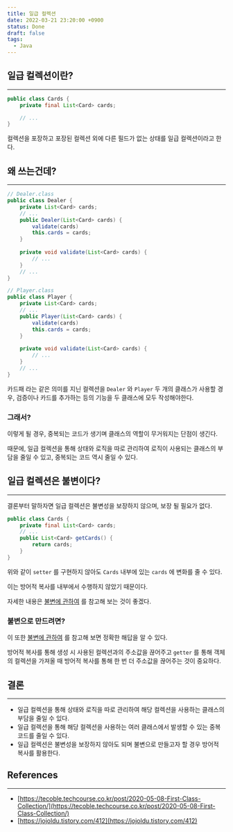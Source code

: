 ```yaml
---
title: 일급 컬렉션
date: 2022-03-21 23:20:00 +0900
status: Done
draft: false
tags:
  - Java
---
```

## 일급 컬렉션이란?
---
```java
public class Cards {
    private final List<Card> cards;

    // ...
}
```

컬렉션을 포장하고 포장된 컬렉션 외에 다른 필드가 없는 상태를 일급 컬렉션이라고 한다.

## 왜 쓰는건데?
---
```java
// Dealer.class
public class Dealer {
    private List<Card> cards;
    // ...
    public Dealer(List<Card> cards) {
        validate(cards)
        this.cards = cards;
    }
    
    private void validate(List<Card> cards) {
    	// ...
    }
    // ...
}

// Player.class
public class Player {
    private List<Card> cards;
    // ...
    public Player(List<Card> cards) {
        validate(cards)
        this.cards = cards;
    }
    
    private void validate(List<Card> cards) {
    	// ...
    }
    // ...
}
```

카드패 라는 같은 의미를 지닌 컬렉션을 `Dealer` 와 `Player` 두 개의 클래스가 사용할 경우, 검증이나 카드를 추가하는 등의 기능을 두 클래스에 모두 작성해야한다.

### 그래서?

이렇게 될 경우, 중복되는 코드가 생기며 클래스의 역할이 무거워지는 단점이 생긴다.

때문에, 일급 컬렉션을 통해 상태와 로직을 따로 관리하여 로직이 사용되는 클래스의 부담을 줄일 수 있고, 중복되는 코드 역시 줄일 수 있다.

## 일급 컬렉션은 불변이다?
---
결론부터 말하자면 일급 컬렉션은 불변성을 보장하지 않으며, 보장 될 필요가 없다.

```java
public class Cards {
    private final List<Card> cards;
    // ...
    public List<Card> getCards() {
        return cards;
    }
}
```

위와 같이 `setter` 를 구현하지 않아도 `Cards` 내부에 있는 `cards` 에 변화를 줄 수 있다.

이는 방어적 복사를 내부에서 수행하지 않았기 때문이다.

자세한 내용은 [불변에 관하여](https://meatsby.github.io/posts/immutability/) 를 참고해 보는 것이 좋겠다.

### 불변으로 만드려면?

이 또한 [불변에 관하여](https://meatsby.github.io/posts/immutability/) 를 참고해 보면 정확한 해답을 알 수 있다.

방어적 복사를 통해 생성 시 사용된 컬렉션과의 주소값을 끊어주고 `getter` 를 통해 객체의 컬렉션을 가져올 때 방어적 복사를 통해 한 번 더 주소값을 끊어주는 것이 중요하다.

## 결론
---
- 일급 컬렉션을 통해 상태와 로직을 따로 관리하여 해당 컬렉션을 사용하는 클래스의 부담을 줄일 수 있다.
- 일급 컬렉션을 통해 해당 컬렉션을 사용하는 여러 클래스에서 발생할 수 있는 중복코드를 줄일 수 있다.
- 일급 컬렉션은 불변성을 보장하지 않아도 되며 불변으로 만들고자 할 경우 방어적 복사를 활용한다.

## References
---
- [https://tecoble.techcourse.co.kr/post/2020-05-08-First-Class-Collection/](https://tecoble.techcourse.co.kr/post/2020-05-08-First-Class-Collection/)
- [https://jojoldu.tistory.com/412](https://jojoldu.tistory.com/412)
